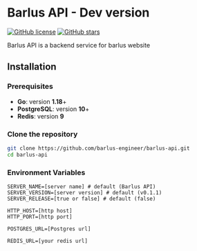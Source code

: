 # Barlus API - Dev version

[![GitHub license](https://img.shields.io/github/license/barlus-engineer/barlus-api)](https://github.com/barlus-engineer/barlus-api/blob/main/LICENSE)
[![GitHub stars](https://img.shields.io/github/stars/barlus-engineer/barlus-api)](https://github.com/barlus-engineer/barlus-api/stargazers)

Barlus API is a backend service for barlus website

## Installation

### Prerequisites
- **Go**: version **1.18**+
- **PostgreSQL**: version **10**+
- **Redis**: version **9**

### Clone the repository
```sh
git clone https://github.com/barlus-engineer/barlus-api.git
cd barlus-api
```

### Environment Variables
```
SERVER_NAME=[server name] # default (Barlus API)
SERVER_VERSION=[server version] # default (v0.1.1)
SERVER_RELEASE=[true or false] # default (false)

HTTP_HOST=[http host]
HTTP_PORT=[http port]

POSTGRES_URL=[Postgres url]

REDIS_URL=[your redis url]
```